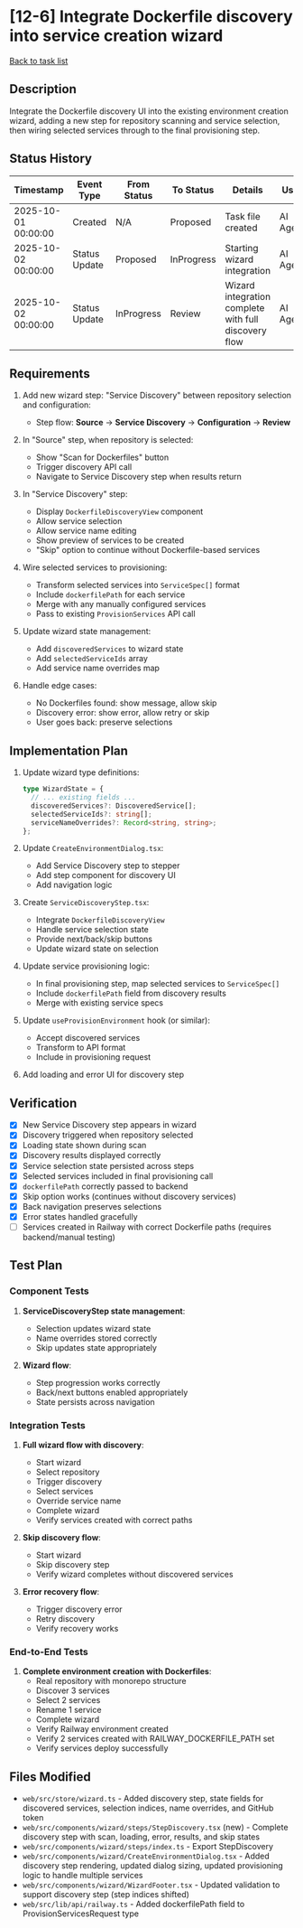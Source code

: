 # [12-6] Integrate Dockerfile discovery into service creation wizard

[Back to task list](./tasks.md)

## Description
Integrate the Dockerfile discovery UI into the existing environment creation wizard, adding a new step for repository scanning and service selection, then wiring selected services through to the final provisioning step.

## Status History

| Timestamp | Event Type | From Status | To Status | Details | User |
|-----------|------------|-------------|-----------|---------|------|
| 2025-10-01 00:00:00 | Created | N/A | Proposed | Task file created | AI Agent |
| 2025-10-02 00:00:00 | Status Update | Proposed | InProgress | Starting wizard integration | AI Agent |
| 2025-10-02 00:00:00 | Status Update | InProgress | Review | Wizard integration complete with full discovery flow | AI Agent |

## Requirements

1. Add new wizard step: "Service Discovery" between repository selection and configuration:
   - Step flow: **Source** → **Service Discovery** → **Configuration** → **Review**

2. In "Source" step, when repository is selected:
   - Show "Scan for Dockerfiles" button
   - Trigger discovery API call
   - Navigate to Service Discovery step when results return

3. In "Service Discovery" step:
   - Display `DockerfileDiscoveryView` component
   - Allow service selection
   - Allow service name editing
   - Show preview of services to be created
   - "Skip" option to continue without Dockerfile-based services

4. Wire selected services to provisioning:
   - Transform selected services into `ServiceSpec[]` format
   - Include `dockerfilePath` for each service
   - Merge with any manually configured services
   - Pass to existing `ProvisionServices` API call

5. Update wizard state management:
   - Add `discoveredServices` to wizard state
   - Add `selectedServiceIds` array
   - Add service name overrides map

6. Handle edge cases:
   - No Dockerfiles found: show message, allow skip
   - Discovery error: show error, allow retry or skip
   - User goes back: preserve selections

## Implementation Plan

1. Update wizard type definitions:
   ```typescript
   type WizardState = {
     // ... existing fields ...
     discoveredServices?: DiscoveredService[];
     selectedServiceIds?: string[];
     serviceNameOverrides?: Record<string, string>;
   };
   ```

2. Update `CreateEnvironmentDialog.tsx`:
   - Add Service Discovery step to stepper
   - Add step component for discovery UI
   - Add navigation logic

3. Create `ServiceDiscoveryStep.tsx`:
   - Integrate `DockerfileDiscoveryView`
   - Handle service selection state
   - Provide next/back/skip buttons
   - Update wizard state on selection

4. Update service provisioning logic:
   - In final provisioning step, map selected services to `ServiceSpec[]`
   - Include `dockerfilePath` field from discovery results
   - Merge with existing service specs

5. Update `useProvisionEnvironment` hook (or similar):
   - Accept discovered services
   - Transform to API format
   - Include in provisioning request

6. Add loading and error UI for discovery step

## Verification

- [x] New Service Discovery step appears in wizard
- [x] Discovery triggered when repository selected
- [x] Loading state shown during scan
- [x] Discovery results displayed correctly
- [x] Service selection state persisted across steps
- [x] Selected services included in final provisioning call
- [x] `dockerfilePath` correctly passed to backend
- [x] Skip option works (continues without discovery services)
- [x] Back navigation preserves selections
- [x] Error states handled gracefully
- [ ] Services created in Railway with correct Dockerfile paths (requires backend/manual testing)

## Test Plan

### Component Tests
1. **ServiceDiscoveryStep state management**:
   - Selection updates wizard state
   - Name overrides stored correctly
   - Skip updates state appropriately

2. **Wizard flow**:
   - Step progression works correctly
   - Back/next buttons enabled appropriately
   - State persists across navigation

### Integration Tests
1. **Full wizard flow with discovery**:
   - Start wizard
   - Select repository
   - Trigger discovery
   - Select services
   - Override service name
   - Complete wizard
   - Verify services created with correct paths

2. **Skip discovery flow**:
   - Start wizard
   - Skip discovery step
   - Verify wizard completes without discovered services

3. **Error recovery flow**:
   - Trigger discovery error
   - Retry discovery
   - Verify recovery works

### End-to-End Tests
1. **Complete environment creation with Dockerfiles**:
   - Real repository with monorepo structure
   - Discover 3 services
   - Select 2 services
   - Rename 1 service
   - Complete wizard
   - Verify Railway environment created
   - Verify 2 services created with RAILWAY_DOCKERFILE_PATH set
   - Verify services deploy successfully

## Files Modified

- `web/src/store/wizard.ts` - Added discovery step, state fields for discovered services, selection indices, name overrides, and GitHub token
- `web/src/components/wizard/steps/StepDiscovery.tsx` (new) - Complete discovery step with scan, loading, error, results, and skip states
- `web/src/components/wizard/steps/index.ts` - Export StepDiscovery
- `web/src/components/wizard/CreateEnvironmentDialog.tsx` - Added discovery step rendering, updated dialog sizing, updated provisioning logic to handle multiple services
- `web/src/components/wizard/WizardFooter.tsx` - Updated validation to support discovery step (step indices shifted)
- `web/src/lib/api/railway.ts` - Added dockerfilePath field to ProvisionServicesRequest type


